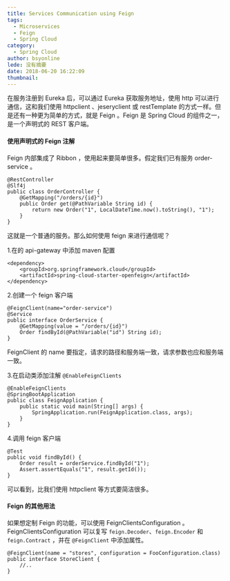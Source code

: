 ```yaml
---
title: Services Communication using Feign
tags:
  - Microservices
  - Feign
  - Spring Cloud
category:
  - Spring Cloud
author: bsyonline
lede: 没有摘要
date: 2018-06-20 16:22:09
thumbnail:
---
```


在服务注册到 Eureka 后，可以通过 Eureka 获取服务地址，使用 http 可以进行通信，这和我们使用 httpclient 、jeseryclient 或 restTemplate 的方式一样。但是还有一种更为简单的方式，就是 Feign 。Feign 是 Spring Cloud 的组件之一，是一个声明式的 REST 客户端。

#### **使用声明式的 Feign 注解**
Feign 内部集成了 Ribbon ，使用起来要简单很多。假定我们已有服务 order-service 。
```
@RestController
@Slf4j
public class OrderController {
    @GetMapping("/orders/{id}")
    public Order get(@PathVariable String id) {
        return new Order("1", LocalDateTime.now().toString(), "1");
    }
}
```
这就是一个普通的服务。那么如何使用 feign 来进行通信呢？

1.在的 api-gateway 中添加 maven 配置

```
<dependency>
    <groupId>org.springframework.cloud</groupId>
    <artifactId>spring-cloud-starter-openfeign</artifactId>
</dependency>
```

2.创建一个 feign 客户端

```
@FeignClient(name="order-service")
@Service
public interface OrderService {
    @GetMapping(value = "/orders/{id}")
    Order findById(@PathVariable("id") String id);
}
```
FeignClient 的 name 要指定，请求的路径和服务端一致，请求参数也应和服务端一致。

3.在启动类添加注解 ```@EnableFeignClients```

```
@EnableFeignClients
@SpringBootApplication
public class FeignApplication {
    public static void main(String[] args) {
        SpringApplication.run(FeignApplication.class, args);
    }
}
```
4.调用 feign 客户端

```
@Test
public void findById() {
    Order result = orderService.findById("1");
    Assert.assertEquals("1", result.getId());
}
```
可以看到，比我们使用 httpclient 等方式要简洁很多。

#### **Feign 的其他用法**
如果想定制 Feign 的功能，可以使用 FeignClientsConfiguration 。FeignClientsConfiguration 可以复写 ```feign.Decoder```、```feign.Encoder``` 和 ```feign.Contract``` ，并在 ```@FeignClient``` 中添加属性。
```
@FeignClient(name = "stores", configuration = FooConfiguration.class)
public interface StoreClient {
    //..
}
```

